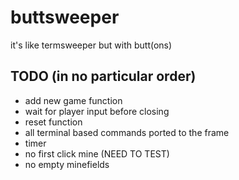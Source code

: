 # buttsweeper
it's like termsweeper but with butt(ons)

## TODO (in no particular order)
* add new game function
* wait for player input before closing
* reset function
* all terminal based commands ported to the frame
* timer
* no first click mine (NEED TO TEST)
* no empty minefields
